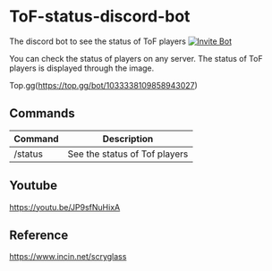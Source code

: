# ToF-status-discord-bot

The discord bot to see the status of ToF players [![Invite Bot](https://img.shields.io/badge/-Invite%20Bot!-5865F2?logo=discord&logoColor=white)](https://discord.com/api/oauth2/authorize?client_id=1033338109858943027&permissions=139586825280&scope=bot%20applications.commands)

You can check the status of players on any server. The status of ToF players is displayed through the image.

Top.gg(https://top.gg/bot/1033338109858943027)

## Commands

| Command          | Description                                                 |
| ---------------- | ----------------------------------------------------------- |
| /status          | See the status of Tof players                               |

## Youtube
https://youtu.be/JP9sfNuHixA

## Reference
https://www.incin.net/scryglass
